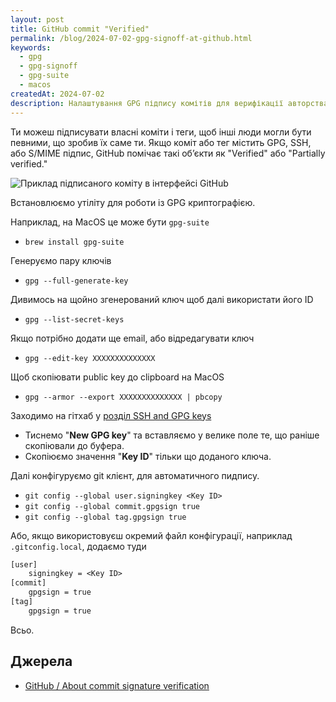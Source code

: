 ```yaml
---
layout: post
title: GitHub commit "Verified"
permalink: /blog/2024-07-02-gpg-signoff-at-github.html
keywords:
  - gpg
  - gpg-signoff
  - gpg-suite
  - macos
createdAt: 2024-07-02
description: Налаштування GPG підпису комітів для верифікації авторства в GitHub через створення та конфігурацію GPG ключів.
---
```


Ти можеш підписувати власні коміти і теги, щоб інші люди могли бути певними, що зробив їх саме ти.
Якщо коміт або тег містить GPG, SSH, або S/MIME підпис, GitHub помічає такі обʼєкти як "Verified" або "Partially verified."

![Приклад підписаного коміту в інтерфейсі GitHub](https://docs.github.com/assets/cb-17614/mw-1440/images/help/commits/verified-commit.webp)

<!--more-->

Встановлюємо утіліту для роботи із GPG криптографією.

Наприклад, на MacOS це може бути `gpg-suite`

- `brew install gpg-suite`

Генеруємо пару ключів

- `gpg --full-generate-key`

Дивимось на щойно згенерований ключ щоб далі використати його ID

- `gpg --list-secret-keys`

Якщо потрібно додати ще email, або відредагувати ключ

- `gpg --edit-key XXXXXXXXXXXXXX`

Щоб скопіювати public key до clipboard на MacOS

- `gpg --armor --export XXXXXXXXXXXXXX | pbcopy`

Заходимо на гітхаб у [розділ SSH and GPG keys](https://github.com/settings/keys)

- Тиснемо "**New GPG key**" та вставляємо у велике поле те, що раніше скопіювали до буфера.
- Скопіюємо значення "**Key ID**" тільки що доданого ключа.

Далі конфігуруємо git клієнт, для автоматичного пидпису.

- `git config --global user.signingkey <Key ID>`
- `git config --global commit.gpgsign true`
- `git config --global tag.gpgsign true`

Або, якщо використовуєш окремий файл конфігурації, наприклад `.gitconfig.local`, додаємо туди

```txt
[user]
	signingkey = <Key ID>
[commit]
	gpgsign = true
[tag]
	gpgsign = true
```

Всьо.

## Джерела

- [GitHub / About commit signature verification](https://docs.github.com/en/authentication/managing-commit-signature-verification/about-commit-signature-verification)
